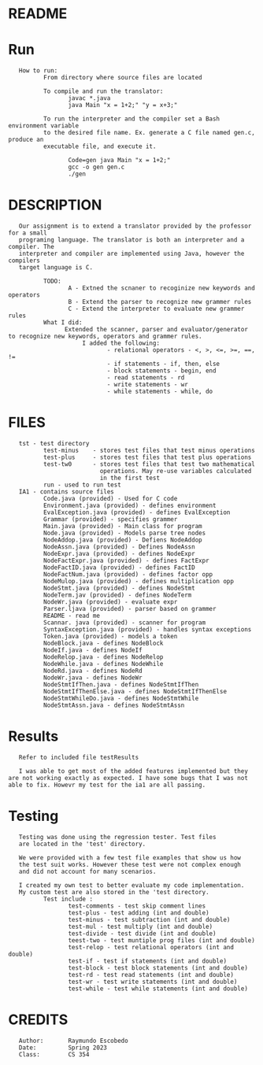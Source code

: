 # README
                                                                                            
# Run 
       How to run: 
              From directory where source files are located    

              To compile and run the translator: 
                     javac *.java
                     java Main "x = 1+2;" "y = x+3;" 

              To run the interpreter and the compiler set a Bash environment variable
              to the desired file name. Ex. generate a C file named gen.c, produce an
              executable file, and execute it.

                     Code=gen java Main "x = 1+2;"
                     gcc -o gen gen.c
                     ./gen



# DESCRIPTION
       Our assignment is to extend a translator provided by the professor for a small
       programing language. The translator is both an interpreter and a compiler. The
       interpreter and compiler are implemented using Java, however the compilers
       target language is C. 

              TODO:
                     A - Extned the scnaner to recoginize new keywords and operators
                     B - Extend the parser to recognize new grammer rules
                     C - Extend the interpreter to evaluate new grammer rules
              What I did: 
                    Extended the scanner, parser and evaluator/generator to recognize new keywords, operators and grammer rules. 
                         I added the following: 
                                - relational operators - <, >, <=, >=, ==, !=
                                - if statements - if, then, else
                                - block statements - begin, end
                                - read statements - rd 
                                - write statements - wr
                                - while statements - while, do
                      

# FILES
       tst - test directory 
              test-minus    - stores test files that test minus operations
              test-plus     - stores test files that test plus operations
              test-tw0      - stores test files that test two mathematical 
                              operations. May re-use variables calculated 
                              in the first test
              run - used to run test 
       IA1 - contains source files
              Code.java (provided) - Used for C code
              Environment.java (provided) - defines environment
              EvalException.java (provided) - defines EvalException
              Grammar (provided) - specifies grammer
              Main.java (provided) - Main class for program
              Node.java (provided) - Models parse tree nodes
              NodeAddop.java (provided) - Defiens NodeAddop
              NodeAssn.java (provided) - Defines NodeAssn
              NodeExpr.java (provided) - defines NodeExpr
              NodeFactExpr.java (provided) - defines FactExpr
              NodeFactID.java (provided) - defines FactID
              NodeFactNum.java (provided) - defines factor opp
              NodeMulop.java (provided) - defines multiplication opp
              NodeStmt.java (provided) - defines NodeStmt
              NodeTerm.jav (provided) - defines NodeTerm 
              NodeWr.java (provided) - evaluate expr
              Parser.ljava (provided) - parser based on grammer
              README - read me
              Scannar. java (provided) - scanner for program
              SyntaxException.java (provided) - handles syntax exceptions 
              Token.java (provided) - models a token
              NodeBlock.java - defines NodeBlock
              NodeIf.java - defines NodeIf
              NodeRelop.java - defines NodeRelop
              NodeWhile.java - defines NodeWhile
              NodeRd.java - defines NodeRd
              NodeWr.java - defines NodeWr
              NodeStmtIfThen.java - defines NodeStmtIfThen
              NodeStmtIfThenElse.java - defines NodeStmtIfThenElse             
              NodeStmtWhileDo.java - defines NodeStmtWhile
              NodeStmtAssn.java - defines NodeStmtAssn
             


# Results
       Refer to included file testResults
       
       I was able to get most of the added features implemented but they are not working exactly as expected. I have some bugs that I was not able to fix. Howevr my test for the ia1 are all passing.


# Testing 
       Testing was done using the regression tester. Test files
       are located in the 'test' directory.

       We were provided with a few test file examples that show us how 
       the test suit works. However these test were not complex enough
       and did not account for many scenarios. 

       I created my own test to better evaluate my code implementation. 
       My custom test are also stored in the 'test directory.
              Test include : 
                     test-comments - test skip comment lines
                     test-plus - test adding (int and double)
                     test-minus - test subtraction (int and double)
                     test-mul - test multiply (int and double)
                     test-divide - test divide (int and double)
                     teest-two - test muntiple prog files (int and double)
                     test-relop - test relational operators (int and double)
                     test-if - test if statements (int and double)
                     test-block - test block statements (int and double)
                     test-rd - test read statements (int and double)
                     test-wr - test write statements (int and double)
                     test-while - test while statements (int and double)
            


# CREDITS
       Author:       Raymundo Escobedo 
       Date:         Spring 2023
       Class:        CS 354
                                                                                           
